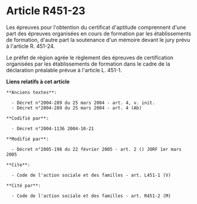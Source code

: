# Article R451-23

Les épreuves pour l'obtention du certificat d'aptitude comprennent d'une part des épreuves organisées en cours de formation
par les établissements de formation, d'autre part la soutenance d'un mémoire devant le jury prévu à l'article R. 451-24. 

Le préfet de région agrée le règlement des épreuves de certification organisées par les établissements de formation dans le
cadre de la déclaration préalable prévue à l'article L. 451-1.

**Liens relatifs à cet article**

	**Anciens textes**:

	  - Décret n°2004-289 du 25 mars 2004 - art. 4, v. init.
	  - Décret n°2004-289 du 25 mars 2004 - art. 4 (Ab)

	**Codifié par**:

	  - Décret n°2004-1136 2004-10-21

	**Modifié par**:

	  - Décret n°2005-198 du 22 février 2005 - art. 2 () JORF 1er mars 2005

	**Cite**:

	  - Code de l'action sociale et des familles - art. L451-1 (V)

	**Cité par**:

	  - Code de l'action sociale et des familles - art. R451-2 (M)
